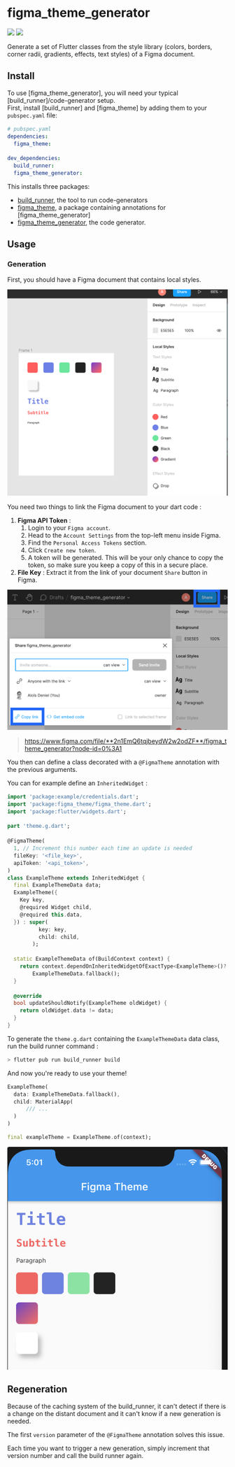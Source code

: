 # figma_theme_generator

<p>
  <a href="https://pub.dartlang.org/packages/figma_theme_generator"><img src="https://img.shields.io/pub/v/figma_theme_generator.svg"></a>
  <a href="https://www.buymeacoffee.com/aloisdeniel">
    <img src="https://img.shields.io/badge/$-donate-ff69b4.svg?maxAge=2592000&amp;style=flat">
  </a>
</p>


Generate a set of Flutter classes from the style library (colors, borders, corner radii, gradients, effects, text styles) of a Figma document.

## Install

To use [figma_theme_generator], you will need your typical [build_runner]/code-generator setup.\
First, install [build_runner] and [figma_theme] by adding them to your `pubspec.yaml` file:

```yaml
# pubspec.yaml
dependencies:
  figma_theme:

dev_dependencies:
  build_runner:
  figma_theme_generator:
```

This installs three packages:

- [build_runner](https://pub.dev/packages/build_runner), the tool to run code-generators
- [figma_theme](https://pub.dev/packages/figma_theme), a package containing annotations for [figma_theme_generator]
- [figma_theme_generator](https://pub.dev/packages/figma_theme_generator), the code generator.

## Usage

### Generation

First, you should have a Figma document that contains local styles.

![library](doc/figma_library.png)

You need two things to link the Figma document to your dart code :

1. **Figma API Token** : 
    1. Login to your `Figma account`.
    1. Head to the `Account Settings` from the top-left menu inside Figma.
    1. Find the `Personal Access Tokens` section.
    1. Click `Create new token`.
    1. A token will be generated. This will be your only chance to copy the token, so make sure you keep a copy of this in a secure place.
1. **File Key** : Extract it from the link of your document `Share` button in Figma.

![share](doc/share.png)

> https://www.figma.com/file/**2n1EmQ6tqjbeydW2w2odZF**/figma_theme_generator?node-id=0%3A1

You then can define a class decorated with a `@FigmaTheme` annotation with the previous arguments.

You can for example define an `InheritedWidget` :

```dart
import 'package:example/credentials.dart';
import 'package:figma_theme/figma_theme.dart';
import 'package:flutter/widgets.dart';

part 'theme.g.dart';

@FigmaTheme(
  1, // Increment this number each time an update is needed
  fileKey: '<file_key>',
  apiToken: '<api_token>',
)
class ExampleTheme extends InheritedWidget {
  final ExampleThemeData data;
  ExampleTheme({
    Key key,
    @required Widget child,
    @required this.data,
  }) : super(
          key: key,
          child: child,
        );

  static ExampleThemeData of(BuildContext context) {
    return context.dependOnInheritedWidgetOfExactType<ExampleTheme>()?.data ??
        ExampleThemeData.fallback();
  }

  @override
  bool updateShouldNotify(ExampleTheme oldWidget) {
    return oldWidget.data != data;
  }
}
```

To generate the `theme.g.dart` containing the `ExampleThemeData` data class, run the build runner command :

```bash
> flutter pub run build_runner build 
```

And now you're ready to use your theme!

```dart
ExampleTheme(
  data: ExampleThemeData.fallback(),
  child: MaterialApp(
      /// ...
  )
)
```

```dart
final exampleTheme = ExampleTheme.of(context);
```

![share](doc/result.png)


## Regeneration

Because of the caching system of the build_runner, it can't detect if there is a change on the distant document and it can't know if a new generation is needed.

The first `version` parameter of the `@FigmaTheme` annotation solves this issue.

Each time you want to trigger a new generation, simply increment that version number and call the build runner again.
